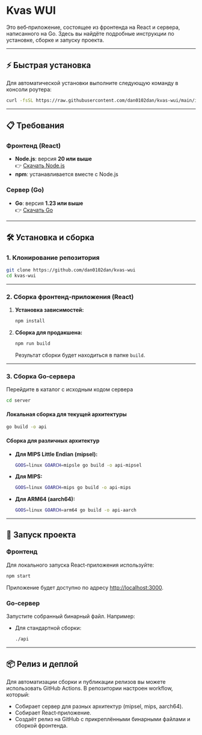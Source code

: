# Kvas WUI

Это веб‑приложение, состоящее из фронтенда на React и сервера, написанного на Go. Здесь вы найдёте подробные инструкции по установке, сборке и запуску проекта.

---

## ⚡️ Быстрая установка

Для автоматической установки выполните следующую команду в консоли роутера:

```bash
curl -fsSL https://raw.githubusercontent.com/dan0102dan/kvas-wui/main/install.sh | sh
```

---

## 📋 Требования

### Фронтенд (React)
- **Node.js**: версия **20 или выше**  
  👉 [Скачать Node.js](https://nodejs.org/)
- **npm**: устанавливается вместе с Node.js

### Сервер (Go)
- **Go**: версия **1.23 или выше**  
  👉 [Скачать Go](https://golang.org/dl/)

---

## 🛠️ Установка и сборка

### 1. Клонирование репозитория

```bash
git clone https://github.com/dan0102dan/kvas-wui
cd kvas-wui
```

---

### 2. Сборка фронтенд‑приложения (React)

1. **Установка зависимостей:**

   ```bash
   npm install
   ```

2. **Сборка для продакшена:**

   ```bash
   npm run build
   ```
   
   Результат сборки будет находиться в папке `build`.

---

### 3. Сборка Go‑сервера

Перейдите в каталог с исходным кодом сервера
```bash
cd server
```

#### Локальная сборка для текущей архитектуры

```bash
go build -o api
```

#### Сборка для различных архитектур

- **Для MIPS Little Endian (mipsel):**

  ```bash
  GOOS=linux GOARCH=mipsle go build -o api-mipsel
  ```

- **Для MIPS:**

  ```bash
  GOOS=linux GOARCH=mips go build -o api-mips
  ```

- **Для ARM64 (aarch64):**

  ```bash
  GOOS=linux GOARCH=arm64 go build -o api-aarch
  ```

---

## 🚀 Запуск проекта

### Фронтенд

Для локального запуска React‑приложения используйте:

```bash
npm start
```

Приложение будет доступно по адресу [http://localhost:3000](http://localhost:3000).

### Go‑сервер

Запустите собранный бинарный файл. Например:

- Для стандартной сборки:
  ```bash
  ./api
  ```

---

## 📦 Релиз и деплой

Для автоматизации сборки и публикации релизов вы можете использовать GitHub Actions. В репозитории настроен workflow, который:
- Собирает сервер для разных архитектур (mipsel, mips, aarch64).
- Собирает React‑приложение.
- Создаёт релиз на GitHub с прикреплёнными бинарными файлами и сборкой фронтенда.